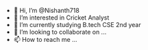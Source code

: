 - 👋 Hi, I’m @Nishanth718
- 👀 I’m interested in Cricket Analyst
- 🌱 I’m currently studying B.tech CSE 2nd year
- 💞️ I’m looking to collaborate on ...
- 📫 How to reach me ...

<!---
Nishanth718/Nishanth718 is a ✨ special ✨ repository because its `README.md` (this file) appears on your GitHub profile.
You can click the Preview link to take a look at your changes.
--->
